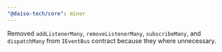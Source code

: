```yaml
---
"@daiso-tech/core": minor
---
```


Removed `addListenerMany`, `removeListenerMany`, `subscribeMany`, and `dispatchMany` from `IEventBus` contract because they where unnecessary.
